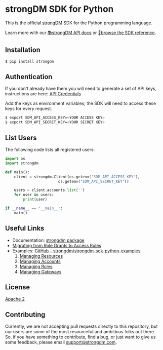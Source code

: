 # strongDM SDK for Python

This is the official [strongDM](https://www.strongdm.com/) SDK for the Python programming language.


Learn more with our [📚strongDM API docs](https://www.strongdm.com/docs/api/) or [📓browse the SDK reference](https://strongdm.github.io/strongdm-sdk-python-docs/).


## Installation

```bash
$ pip install strongdm
```

## Authentication

If you don't already have them you will need to generate a set of API keys, instructions are here: [API Credentials](https://www.strongdm.com/docs/admin-guide/api-credentials/)

Add the keys as environment variables; the SDK will need to access these keys for every request.
```bash
$ export SDM_API_ACCESS_KEY=<YOUR ACCESS KEY>
$ export SDM_API_SECRET_KEY=<YOUR SECRET KEY>
```

## List Users
The following code lists all registered users:

```python
import os
import strongdm

def main():
    client = strongdm.Client(os.getenv("SDM_API_ACCESS_KEY"),
                        os.getenv("SDM_API_SECRET_KEY"))

    users = client.accounts.list('')
    for user in users:
        print(user)

if __name__ == "__main__":
    main()
```

## Useful Links

* Documentation:  [strongdm package](https://strongdm.github.io/strongdm-sdk-python-docs/)
* [Migrating from Role Grants to Access Rules](https://github.com/strongdm/strongdm-sdk-python/wiki/Migrating-from-Role-Grants-to-Access-Rules)
* Examples: [GitHub - strongdm/strongdm-sdk-python-examples](https://github.com/strongdm/strongdm-sdk-python-examples)
	1. [Managing Resources](https://github.com/strongdm/strongdm-sdk-python-examples/tree/master/1_managing_resources)
	2. [Managing Accounts](https://github.com/strongdm/strongdm-sdk-python-examples/tree/master/2_managing_accounts)
	3. [Managing Roles](https://github.com/strongdm/strongdm-sdk-python-examples/tree/master/3_managing_roles)
	4. [Managing Gateways](https://github.com/strongdm/strongdm-sdk-python-examples/tree/master/4_managing_gateways)
   
## License

[Apache 2](https://github.com/strongdm/strongdm-sdk-python/blob/master/LICENSE)

## Contributing 

Currently, we are not accepting pull requests directly to this repository, but our users are some of the most resourceful and ambitious folks out there. So, if you have something to contribute, find a bug, or just want to give us some feedback, please email <support@strongdm.com>.